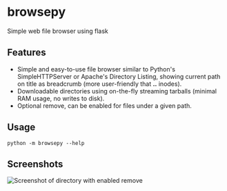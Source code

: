 browsepy
========

Simple web file browser using flask

Features
--------

* Simple and easy-to-use file browser similar to Python's SimpleHTTPServer or Apache's Directory Listing,
  showing current path on title as breadcrumb (more user-friendly that **..** inodes).
* Downloadable directories using on-the-fly streaming tarballs (minimal RAM usage, no writes to disk).
* Optional remove, can be enabled for files under a given path.

Usage
-----


    python -m browsepy --help

Screenshots
-----------

![Screenshot of directory with enabled remove](https://raw.githubusercontent.com/ergoithz/browsepy/master/doc/screenshot.0.3.1-0.png)
